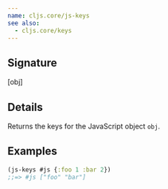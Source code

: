 ```yaml
---
name: cljs.core/js-keys
see also:
  - cljs.core/keys
---
```


## Signature
[obj]


## Details

Returns the keys for the JavaScript object `obj`.


## Examples

```clj
(js-keys #js {:foo 1 :bar 2})
;;=> #js ["foo" "bar"]
```